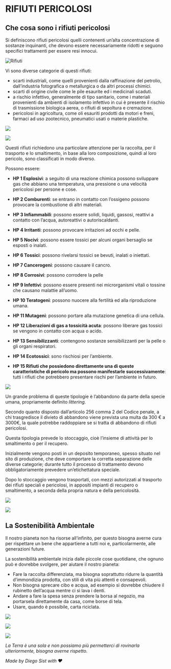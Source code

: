 # RIFIUTI PERICOLOSI

## Che cosa sono i rifiuti pericolosi

Si definiscono rifiuti pericolosi quelli contenenti un’alta concentrazione di sostanze inquinanti, che devono essere necessariamente ridotti e seguono specifici trattamenti per essere resi innocui.

![Rifiuti](./img/Rifiuti.png)

Vi sono diverse categorie di questi rifiuti:

- scarti industriali, come quelli provenienti dalla raffinazione del petrolio, dall’industria fotografica o metallurgica o da altri processi chimici. 
- scarti di origine civile come le pile esaurite ed i medicinali scaduti.   
- a rischio infettivo, generalmente di tipo sanitario, come i materiali provenienti da ambienti di isolamento infettivo in cui è presente il rischio di trasmissione biologica aerea, o rifiuti di sepoltura e cremazione.
- pericolosi in agricoltura, come oli esauriti prodotti da motori e freni, farmaci ad uso zootecnico, pneumatici usati o materie plastiche.

![](./img/Copertoni.png)

![](./img/Batterie.png)

Questi rifiuti richiedono una particolare attenzione per la raccolta, per il trasporto e lo smaltimento, in base alla loro composizione, quindi al loro pericolo, sono classificati in modo diverso.

Possono essere:

- **HP 1 Esplosivi**: a seguito di una reazione chimica possono sviluppare gas che abbiano una temperatura, una pressione o una velocità pericolosi per persone e cose.

- **HP 2 Comburenti**: se entrano in contatto con l’ossigeno possono provocare la combustione di altri materiali.

- **HP 3 Infiammabili**: possono essere solidi, liquidi, gassosi, reattivi a contatto con l’acqua, autoreattivi o autoriscaldanti.

- **HP 4 Irritanti**: possono provocare irritazioni ad occhi e pelle.

- **HP 5 Nocivi**: possono essere tossici per alcuni organi bersaglio se esposti o inalati.

- **HP 6 Tossici**: possono rivelarsi tossici se bevuti, inalati o iniettati.

- **HP 7 Cancerogeni**: possono causare il cancro.

- **HP 8 Corrosivi**: possono corrodere la pelle

- **HP 9 Infettivi**: possono essere presenti nei microrganismi vitali o tossine che causano malattie all’uomo.

- **HP 10 Teratogeni**: possono nuocere alla fertilità ed alla riproduzione umana.

- **HP 11 Mutageni**: possono portare alla mutazione genetica di una cellula.

- **HP 12 Liberazioni di gas a tossicità acuta**: possono liberare gas tossici se vengono in contatto con acqua o acido.

- **HP 13 Sensibilizzanti**: contengono sostanze sensibilizzanti per la pelle o gli organi respiratori.

- **HP 14 Ecotossici**: sono rischiosi per l’ambiente.

- **HP 15 Rifiuti che possiedono direttamente una di queste caratteristiche di pericolo ma possono manifestarle successivamente**: tutti i rifiuti che potrebbero presentare rischi per l’ambiente in futuro.

![](./img/Warns.png)

Un grande problema di queste tipologie è l’abbandono da parte della specie umana, propriamente definito *littering*.

Secondo quanto disposto dall’articolo 256 comma 2 del Codice penale, a chi trasgredisce il divieto di abbandono viene prevista una multa da 300 € a 3000€, la quale potrebbe raddoppiare se si tratta di abbandono di rifiuti pericolosi.

Questa tipologia prevede lo stoccaggio, cioè l’insieme di attività per lo smaltimento o per il recupero.

Inizialmente vengono posti in un deposito temporaneo, spesso situato nel sito di produzione, che deve comportare la corretta separazione delle diverse categorie; durante tutto il processo di trattamento devono obbligatoriamente prevedere un’etichettatura speciale.

Dopo lo stoccaggio vengono trasportati, con mezzi autorizzati al trasporto dei rifiuti speciali e pericolosi, in appositi impianti di recupero o smaltimento, a seconda della propria natura e della pericolosità.

![](./img/Ruspa.png)

![](./img/Mask.png)

## La Sostenibilità Ambientale

Il nostro pianeta non ha risorse all’infinito, per questo bisogna averne cura per rispettare un bene che appartiene a tutti noi e, particolarmente, alle generazioni future. 

La sostenibilità ambientale inizia dalle piccole cose quotidiane, che ognuno può e dovrebbe svolgere, per aiutare il nostro pianeta:

- Fare la raccolta differenziata, ma bisogna soprattutto ridurre la quantità d’immondizia prodotta, con stili di vita più attenti e consapevoli.
- Non bisogna sprecare cibo e acqua, ad esempio si dovrebbe chiudere il rubinetto dell’acqua mentre ci si lava i denti.
- Andare a fare la spesa senza prendere la borsa al negozio, ma portarsela direttamente da casa, come borse di tela.
- Usare, quando è possibile, carta riciclata.

![](./img/Logo.png)

![](./img/GoGreen.png)

![](./img/Bin.png)

*La Terra è una sola e non possiamo più permetterci di rovinarla ulteriormente, bisogna averne rispetto.*

*Made by Diego Sist with ❤️*
